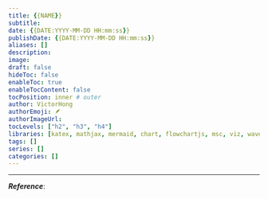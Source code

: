 ```yaml
---
title: {{NAME}}
subtitle: 
date: {{DATE:YYYY-MM-DD HH:mm:ss}}
publishDate: {{DATE:YYYY-MM-DD HH:mm:ss}}
aliases: []
description:
image:
draft: false
hideToc: false
enableToc: true
enableTocContent: false
tocPosition: inner # outer
author: VictorHong
authorEmoji: 🪶
authorImageUrl:
tocLevels: ["h2", "h3", "h4"]
libraries: [katex, mathjax, mermaid, chart, flowchartjs, msc, viz, wavedrom]
tags: []
series: []
categories: []
---
```








---

***Reference***:
